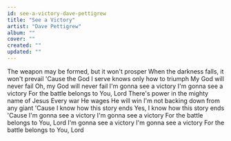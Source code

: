 ```yaml
---
id: see-a-victory-dave-pettigrew
title: "See a Victory"
artist: "Dave Pettigrew"
album: ""
cover: ""
created: ""
updated: ""
---
```


The weapon may be formed, but it won't prosper
When the darkness falls, it won't prevail
'Cause the God I serve knows only how to triumph
My God will never fail
Oh, my God will never fail
I'm gonna see a victory
I'm gonna see a victory
For the battle belongs to You, Lord
There's power in the mighty name of Jesus
Every war He wages He will win
I'm not backing down from any giant
'Cause I know how this story ends
Yes, I know how this story ends
'Cause I'm gonna see a victory
I'm gonna see a victory
For the battle belongs to You, Lord
I'm gonna see a victory
I'm gonna see a victory
For the battle belongs to You, Lord